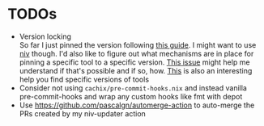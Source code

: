 # TODOs

- Version locking<br/>
  So far I just pinned the version following [this guide](https://nix.dev/tutorials/towards-reproducibility-pinning-nixpkgs). I might want to use [niv](https://github.com/nmattia/niv) though. I'd also like to figure out what mechanisms are in place for pinning a specific tool to a specific version. [This issue](https://github.com/NixOS/nixpkgs/issues/93327) might help me understand if that's possible and if so, how.
  [This](https://lazamar.co.uk/nix-versions/) is also an interesting help you find specific versions of tools
- Consider not using `cachix/pre-commit-hooks.nix` and instead vanilla pre-commit-hooks and wrap any custom hooks like fmt with depot
- Use https://github.com/pascalgn/automerge-action to auto-merge the PRs created by my niv-updater action
